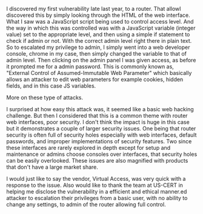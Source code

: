 I discovered my first vulnerability late last year, to a router. That allowI discovered this by simply looking through the HTML of the web interface. What I saw was a JavaScript script being used to control access level. And the way in which this was controlled was with a JavaScript variable (integer value) set to the appropriate level, and then using a simple if statement to check if admin or not. With the correct admin level right there in plain text. So to escalated my privilege to admin, I simply went into a web developer console, chrome in my case, then simply changed the variable to that of admin level. Then clicking on the admin panel I was given access, as before it prompted me for a admin password. This is commonly known as, "External Control of Assumed-Immutable Web Parameter" which basically allows an attacker to edit web parameters for example cookies, hidden fields, and in this case JS variables.

More on these type of attacks.

I surprised at how easy this attack was, it seemed like a basic web hacking challenge. But then I considered that this is a common theme with router web interfaces, poor security. I don't think the impact is huge in this case but it demonstrates a couple of larger security issues. One being that router security is often full of security holes especially with web interfaces, default passwords, and improper implementations of security features. Two since these interfaces are rarely explored in depth except for setup and maintenance or admins choose consoles over interfaces, that security holes can be easily overlooked. These issues are also magnified with products that don't have a large market share.

I would just like to say the vendor, Virtual Access, was very quick with a response to the issue. Also would like to thank the team at US-CERT in helping me disclose the vulnerability in a efficient and ethical manner.ed attacker to escalation their privileges from a basic user, with no ability to change any settings, to admin of the router allowing full control.
